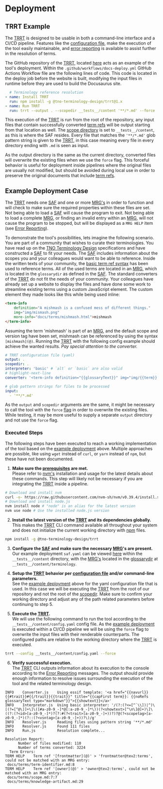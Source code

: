 # Deployment

## TRRT Example
The [TRRT](@) is designed to be usable in both a command-line interface and a CI/CD pipeline. Features like the [configuration file](usage#configuration-file), make the execution of the tool easily maintainable, and [error reporting](error-reporting) is available to assist further in the resolution of terms.

The GitHub repository of the [TRRT](@), located [here](https://github.com/tno-terminology-design/trrt) acts as an example of the tool's deployment. Within the `.github/workflows/docs-deploy.yml` GitHub Actions Workflow file are the following lines of code. This code is located in the deploy job before the website is built, modifying the input files in runtime before they are used to build the Docusaurus site.

```yml
  # Terminology reference resolution
- name: Install TRRT
  run: npm install -g @tno-terminology-design/trrt@1.x
- name: Run TRRT
  run: trrt --output . --scopedir __tests__/content '**/*.md' --force
```

This execution of the [TRRT](@) is run from the root of the repository, any input files that contain successfully converted [term refs](@) will be output starting from that location as well. The [scope directory](@) is set to `__tests__/content`, as this is where the SAF resides. Every file that matches the `'**/*.md'` glob pattern string is given to the [TRRT](@), in this case meaning every file in every directory ending with `.md` is seen as input.

As the output directory is the same as the current directory, converted files will overwrite the existing files when we use the `force` flag. This forceful behavior is useful for deployment inside pipelines where the original files are usually not modified, but should be avoided during local use in order to preserve the original documents that include [term refs](@).

## Example Deployment Case
The [TRRT](@) needs one [SAF](@) and one or more [MRG's](@) in order to function and will check to make sure the required properties within these files are set. Not being able to load a [SAF](@) will cause the program to exit. Not being able to load a complete [MRG](@), or finding an invalid entry within an [MRG](@), will not cause the program to be stopped, but will be displayed as a `MRG HELP` item (see [Error Reporting](error-reporting)).

To demonstrate the tool's possibilities, lets imagine the following scenario.
You are part of a community that wishes to curate their terminologies. You have read up on the [TNO Terminology Design](@) specifications and have constructed a [SAF](@) to fit your needs. The [SAF](@) includes information about the scopes you and your colleagues would want to be able to reference. Inside the written texts of your community, the [basic term ref syntax](specifications#interpretation-of-the-term-ref) has been used to reference terms. All of the used terms are located in an [MRG](@), which is located in the `glossarydir` as defined in the [SAF](@).
The standard converters of the [TRRT](@) do not fit the needs of your community. Your colleagues have already set up a website to display the files and have done some work to streamline existing terms using a custom JavaScript element. The custom element they made looks like this while being used inline:

```html
<term-info
	definition="A mishmash is a confused mess of different things."
	img="img/mismash.png"
	more-info="docs/terms/mishmash.html">mishmash
</term-info>
```

Assuming the term 'mishmash' is part of an [MRG](@), and the default scope and version tag have been set, mishmash can be referenced by using the syntax `[mishmash](@)`. Running the [TRRT](@) with the following config example should achieve the wanted results. *Pay special attention to the converter.*

```yaml title="__tests__/content/config.yaml"
# TRRT configuration file (yaml)
output: .
scopedir: .
interpreter: 'basic' # `alt` or `basic` are also valid
# highlight-next-line
converter: '<term-info definition="{{glossaryText}}" img="img/{{term}}.png" more-info="{{navurl}}">{{showtext}}</term-info>' # `http`, `essif` or `markdown` are also valid

# glob pattern strings for files to be processed
input:
  - '**/*.md'
```

As the `output` and `scopedir` arguments are the same, it might be necessary to call the tool with the `force` [flag](specifications#calling-the-tool) in order to overwrite the existing files. While testing, it may be more useful to supply a separate `output` directory and not use the `force` flag.

### Executed Steps
The following steps have been executed to reach a working implementation of the tool based on the [example deployment](#example-deployment) above. Multiple approaches are possible, like using `wget` instead of `curl`, or `yarn` instead of `npm`, but these have not been documented.


1. **Make sure the [prerequisites](installation#prerequisites) are met.** <br/>
Please refer to [nvm's](https://github.com/nvm-sh/nvm) installation and usage for the latest details about these commands. This step will likely not be necessary if you are integrating the [TRRT](@) inside a pipeline.

  ```bash
  # Download and install nvm
  curl -o- https://raw.githubusercontent.com/nvm-sh/nvm/v0.39.4/install.sh | bash
  # Download and install node.js
  nvm install node # "node" is an alias for the latest version
  nvm use node # Use the installed node.js version
  ```

2. **Install the latest version of the [TRRT](@) and its dependencies globally.** <br/>
This makes the [TRRT](@) CLI command available all throughout your system and does not initialize the current working directory with [npm](https://www.npmjs.com) files.

  ```bash
  npm install -g @tno-terminology-design/trrt
  ```

3. **Configure the [SAF](@) and make sure the necessary [MRG](@)'s are present.** <br/>
Our example deployment `saf.yaml` can be viewed [here](https://github.com/tno-terminology-design/trrt/blob/main/__tests__/content/saf.yaml) within the `__tests__/content` directory, with the [MRG's](@) located in the [glossarydir](https://github.com/tno-terminology-design/trrt/tree/main/__tests__/content/terminology) at `__tests__/content/terminology`.

4. **Setup the [TRRT](@) behavior per [configuration file](usage#configuration-file) and/or command-line parameters.** <br/>
See the [example deployment](#example-deployment) above for the yaml configuration file that is used. In this case we will be executing the [TRRT](@) from the root of our repository and not the root of the [scopedir](@). Make sure to confirm your working directory and adjust any of the path related parameters before continuing to step 5.

5. **Execute the [TRRT](@).** <br/>
We will use the following command to run the tool according to the `__tests__/content/config.yaml` config file. As the [example deployment](#example-deployment) is executed within a CI/CD pipeline we will be using the `force` flag to overwrite the input files with their renderable counterparts. The configured paths are relative to the working directory where the [TRRT](@) is executed.

  ```bash
  trrt --config __tests__/content/config.yaml --force
  ```

6. **Verify successful execution.** <br/>
The [TRRT](@) CLI outputs information about its execution to the console according to the [Error Reporting](error-reporting) messages. The output should provide enough information to resolve issues surrounding the execution of the tool and the related terminology design.

  ```n/a title="Sample console output"
  INFO    Converter.js    Using essif template: '<a href="{{navurl}}{{#trait}}#{{/trait}}{{trait}}" title="{{capFirst term}}: {{noRefs glossaryText type="markdown"}}">{{showtext}}</a>'
  INFO    Interpreter.js  Using basic interpreter: '/(?:(?<=[^`\\])|^)\[(?=[^@\]]+\]\([#a-z0-9_-]*@[:a-z0-9_-]*\))(?<showtext>[^\n\]@]+)\]\((?:(?<id>[a-z0-9_-]*)?(?:#(?<trait>[a-z0-9_-]+))?)?@(?<scopetag>[a-z0-9_-]*)(?::(?<vsntag>[a-z0-9_-]+))?\)/g'
  INFO    Resolver.js     Reading files using pattern string '**/*.md'
  INFO    Resolver.js     Found 111 files
  INFO    Run.js          Resolution complete...

  Resolution Report:
        Number of files modified: 110
        Number of terms converted: 3224
    Term Errors:
  TERM HELP    Term ref '[frontmatter](@)' > 'frontmatter@tev2:terms', could not be matched with an MRG entry:
   docs/terms/term-identifier.md:8
  TERM HELP    Term ref '[owner](@)' > 'owner@tev2:terms', could not be matched with an MRG entry:
   docs/terms/scope.md:7:7
   docs/terms/knowledge-artifact.md:29
  ```
